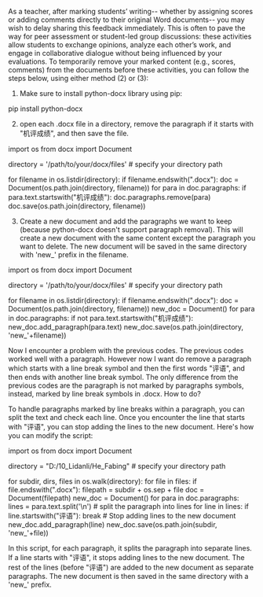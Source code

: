 As a teacher, after marking students’ writing-- whether by assigning scores or adding comments directly to their original Word documents-- you may wish to delay sharing this feedback immediately. This is often to pave the way for peer assessment or student-led group discussions: these activities allow students to exchange opinions, analyze each other’s work, and engage in collaborative dialogue without being influenced by your evaluations. To temporarily remove your marked content (e.g., scores, comments) from the documents before these activities, you can follow the steps below, using either method (2) or (3):

1) Make sure to install python-docx library using pip:

pip install python-docx

2) open each .docx file in a directory, remove the paragraph if it starts with "机评成绩", and then save the file.

import os
from docx import Document

directory = '/path/to/your/docx/files'  # specify your directory path

for filename in os.listdir(directory):
    if filename.endswith(".docx"):
        doc = Document(os.path.join(directory, filename))
        for para in doc.paragraphs:
            if para.text.startswith("机评成绩"):
                doc.paragraphs.remove(para)
        doc.save(os.path.join(directory, filename))


3) Create a new document and add the paragraphs we want to keep (because python-docx doesn't support paragraph removal). This will create a new document with the same content except the paragraph you want to delete. The new document will be saved in the same directory with 'new_' prefix in the filename.

import os
from docx import Document

directory = '/path/to/your/docx/files'  # specify your directory path

for filename in os.listdir(directory):
    if filename.endswith(".docx"):
        doc = Document(os.path.join(directory, filename))
        new_doc = Document()
        for para in doc.paragraphs:
            if not para.text.startswith("机评成绩"):
                new_doc.add_paragraph(para.text)
        new_doc.save(os.path.join(directory, 'new_'+filename))


Now I encounter a problem with the previous codes. The previous codes worked well with a paragraph. However now I want do remove a paragraph which starts with a line break symbol and then the first words "评语", and then ends with another line break symbol. The only difference from the previous codes are the paragraph is not marked by paragraphs symbols, instead, marked by line break symbols in .docx. How to do?

To handle paragraphs marked by line breaks within a paragraph, you can split the text and check each line. Once you encounter the line that starts with "评语", you can stop adding the lines to the new document. Here's how you can modify the script:

import os
from docx import Document

directory = "D:/10_Lidanli/He_Fabing"  # specify your directory path

for subdir, dirs, files in os.walk(directory):
    for file in files:
        if file.endswith(".docx"):
            filepath = subdir + os.sep + file
            doc = Document(filepath)
            new_doc = Document()
            for para in doc.paragraphs:
                lines = para.text.split('\n')  # split the paragraph into lines
                for line in lines:
                    if line.startswith("评语"):
                        break  # Stop adding lines to the new document
                    new_doc.add_paragraph(line)
            new_doc.save(os.path.join(subdir, 'new_'+file))

In this script, for each paragraph, it splits the paragraph into separate lines. If a line starts with "评语", it stops adding lines to the new document. The rest of the lines (before "评语") are added to the new document as separate paragraphs. The new document is then saved in the same directory with a 'new_' prefix.
